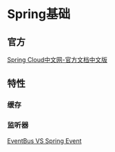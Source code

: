 
# Spring基础

## 官方

[Spring Cloud中文网-官方文档中文版](https://www.springcloud.cc)

## 特性

### 缓存



### 监听器

[EventBus VS Spring Event](https://www.cnblogs.com/shoren/p/eventBus_springEvent.html)